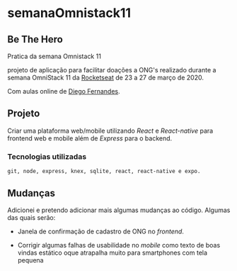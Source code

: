 # semanaOmnistack11
## Be The Hero
Pratica da semana Omnistack 11 

projeto de aplicação para facilitar doações a ONG's realizado durante a semana OmniStack 11 da [Rocketseat](https://rocketseat.com.br/) de 23 a 27 de março de 2020.

Com aulas online de [Diego Fernandes](https://github.com/diego3g).
  
## Projeto

Criar uma plataforma web/mobile utilizando *React* e *React-native* para frontend web e mobile além de *Express* para o backend.
  
### Tecnologias utilizadas

```
git, node, express, knex, sqlite, react, react-native e expo.
```
  

## Mudanças

Adicionei e pretendo adicionar mais algumas mudanças ao código.
Algumas das quais serão: 

* Janela de confirmação de cadastro de ONG no *frontend*.

* Corrigir algumas falhas de usabilidade no *mobile* como texto de boas vindas estático oque atrapalha muito para smartphones com tela pequena
